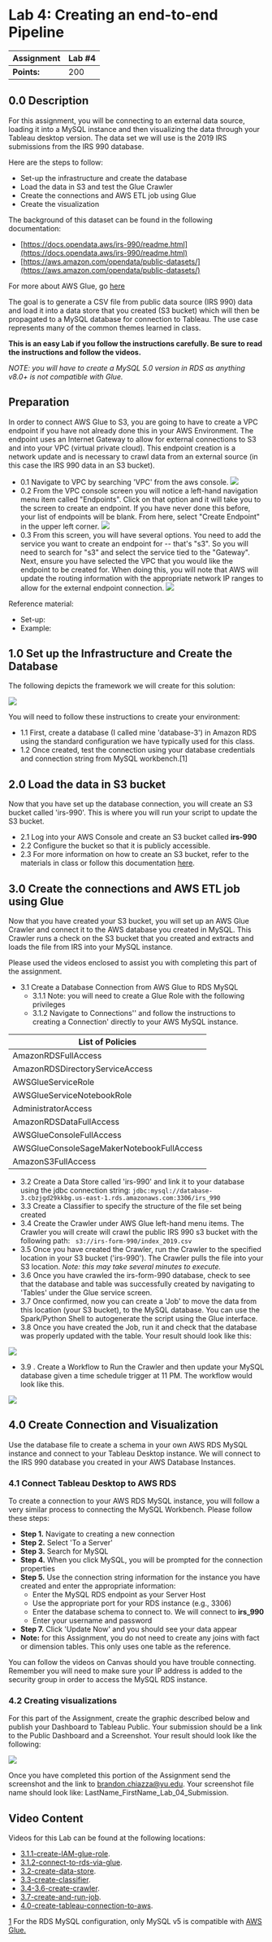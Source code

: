 # Lab 4: Creating an end-to-end Pipeline

| **Assignment** | Lab #4 |
| --- | --- |
| **Points:** | 200 |


## 0.0 Description

For this assignment, you will be connecting to an external data source, loading it into a MySQL instance and then visualizing the data through your Tableau desktop version. The data set we will use is the 2019 IRS submissions from the IRS 990 database.

Here are the steps to follow:

- Set-up the infrastructure and create the database
- Load the data in S3 and test the Glue Crawler
- Create the connections and AWS ETL job using Glue
- Create the visualization

The background of this dataset can be found in the following documentation:

- [https://docs.opendata.aws/irs-990/readme.html](https://docs.opendata.aws/irs-990/readme.html)
- [https://aws.amazon.com/opendata/public-datasets/](https://aws.amazon.com/opendata/public-datasets/)

For more about AWS Glue, go [here](https://aws.amazon.com/glue/?whats-new-cards.sort-by=item.additionalFields.postDateTime&whats-new-cards.sort-order=desc)

The goal is to generate a CSV file from public data source (IRS 990) data and load it into a data store that you created (S3 bucket) which will then be propagated to a MySQL database for connection to Tableau. The use case represents many of the common themes learned in class.

**This is an easy Lab if you follow the instructions carefully. Be sure to read the instructions and follow the videos.**

_NOTE: you will have to create a MySQL 5.0 version in RDS as anything v8.0+ is not compatible with Glue._

## Preparation 
In order to connect AWS Glue to S3, you are going to have to create a VPC endpoint if you have not already done this in your AWS Environment. The endpoint uses an Internet Gateway to allow for external connections to S3 and into your VPC (virtual private cloud). This endpoint creation is a network update and is necessary to crawl data from an external source (in this case the IRS 990 data in an S3 bucket). 
  * 0.1 Navigate to VPC by searching 'VPC' from the aws console. 
        ![](./images/Set-up_endpoint_1.png)
  * 0.2 From the VPC console screen you will notice a left-hand navigation menu item called "Endpoints". Click on that option and it will take you to the screen to create an endpoint. If you have never done this before, your list of endpoints will be blank. From here, select "Create Endpoint" in the upper left corner. 
        ![](./images/Set-up_endpoint_2.png)
  * 0.3 From this screen, you will have several options. You need to add the service you want to create an endpoint for -- that's "s3". So you will need to search for "s3" and select the service tied to the "Gateway". Next, ensure you have selected the VPC that you would like the endpoint to be created for. When doing this, you will note that AWS will update the routing information with the appropriate network IP ranges to allow for the external endpoint connection.
        ![](./images/Set-up_endpoint_3.png)

Reference material: 
  * Set-up: [](https://docs.aws.amazon.com/glue/latest/dg/vpc-endpoints-s3.html)
  * Example:[](https://docs.aws.amazon.com/glue/latest/dg/connection-S3-VPC.html)

## 1.0 Set up the Infrastructure and Create the Database

The following depicts the framework we will create for this solution:

![](./images/screenshot_1.png)

You will need to follow these instructions to create your environment:

  * 1.1 First, create a database (I called mine &#39;database-3&#39;) in Amazon RDS using the standard configuration we have typically used for this class.
  * 1.2 Once created, test the connection using your database credentials and connection string from MySQL workbench.[1]
  

## 2.0 Load the data in S3 bucket

Now that you have set up the database connection, you will create an S3 bucket called &#39;irs-990&#39;. This is where you will run your script to update the S3 bucket.

  * 2.1 Log into your AWS Console and create an S3 bucket called **irs-990**
  * 2.2 Configure the bucket so that it is publicly accessible.
  * 2.3 For more information on how to create an S3 bucket, refer to the materials in class or follow this documentation [here](https://docs.aws.amazon.com/AmazonS3/latest/gsg/CreatingABucket.html).

## 3.0 Create the connections and AWS ETL job using Glue

Now that you have created your S3 bucket, you will set up an AWS Glue Crawler and connect it to the AWS database you created in MySQL. This Crawler runs a check on the S3 bucket that you created and extracts and loads the file from IRS into your MySQL instance.

Please used the videos enclosed to assist you with completing this part of the assignment.

  * 3.1 Create a Database Connection from AWS Glue to RDS MySQL
    * 3.1.1 Note: you will need to create a Glue Role with the following privileges
    * 3.1.2 Navigate to Connections'' and follow the instructions to creating a Connection' directly to your AWS MySQL instance.

| List of Policies |
| --- |
| AmazonRDSFullAccess |
| AmazonRDSDirectoryServiceAccess |
| AWSGlueServiceRole |
| AWSGlueServiceNotebookRole |
| AdministratorAccess |
| AmazonRDSDataFullAccess |
| AWSGlueConsoleFullAccess |
| AWSGlueConsoleSageMakerNotebookFullAccess |
| AmazonS3FullAccess |

  * 3.2 Create a Data Store called &#39;irs-990&#39; and link it to your database using the jdbc connection string:
  ```jdbc:mysql://database-3.cbzjgd29kkbg.us-east-1.rds.amazonaws.com:3306/irs_990 ```
  * 3.3 Create a Classifier to specify the structure of the file set being created
  * 3.4 Create the Crawler under AWS Glue left-hand menu items. The Crawler you will create will crawl the public IRS 990 s3 bucket with the following path:
         ``` s3://irs-form-990/index_2019.csv``` 
  * 3.5 Once you have created the Crawler, run the Crawler to the specified location in your S3 bucket (&#39;irs-990&#39;). The Crawler pulls the file into your S3 location. <i> Note: this may take several minutes to execute.</i>
  * 3.6 Once you have crawled the irs-form-990 database, check to see that the database and table was successfully created by navigating to &#39;Tables&#39; under the Glue service screen.
  * 3.7  Once confirmed, now you can create a &#39;Job&#39; to move the data from this location (your S3 bucket), to the MySQL database. You can use the Spark/Python Shell to autogenerate the script using the Glue interface.
  * 3.8 Once you have created the Job, run it and check that the database was properly updated with the table. Your result should look like this:

![](./images/screenshot_2.png)

  * 3.9 . Create a Workflow to Run the Crawler and then update your MySQL database given a time schedule trigger at 11 PM. The workflow would look like this.

![](./images/screenshot_3.png)

## 4.0 Create Connection and Visualization

Use the database file to create a schema in your own AWS RDS MySQL instance and connect to your Tableau Desktop instance. We will connect to the IRS 990 database you created in your AWS Database Instances.

### 4.1 Connect Tableau Desktop to AWS RDS

To create a connection to your AWS RDS MySQL instance, you will follow a very similar process to connecting the MySQL Workbench. Please follow these steps:

- **Step 1.** Navigate to creating a new connection
- **Step 2.** Select &#39;To a Server&#39;
- **Step 3.** Search for MySQL
- **Step 4.** When you click MySQL, you will be prompted for the connection properties
- **Step 5.** Use the connection string information for the instance you have created and enter the appropriate information:
  - Enter the MySQL RDS endpoint as your Server Host
  - Use the appropriate port for your RDS instance (e.g., 3306)
  - Enter the database schema to connect to. We will connect to **irs\_990**
  - Enter your username and password
- **Step 7.** Click &#39;Update Now&#39; and you should see your data appear
- **Note:** for this Assignment, you do not need to create any joins with fact or dimension tables. This only uses one table as the reference.

You can follow the videos on Canvas should you have trouble connecting. Remember you will need to make sure your IP address is added to the security group in order to access the MySQL RDS instance.

### 4.2 Creating visualizations

For this part of the Assignment, create the graphic described below and publish your Dashboard to Tableau Public. Your submission should be a link to the Public Dashboard and a Screenshot. Your result should look like the following:

![](./images/screenshot_4.png)

Once you have completed this portion of the Assignment send the screenshot and the link to [brandon.chiazza@yu.edu](mailto:brandon.chiazza@yu.edu). Your screenshot file name should look like: LastName_FirstName_Lab_04_Submission.

## Video Content

Videos for this Lab can be found at the following locations: 
- [3.1.1-create-IAM-glue-role](https://github.com/yeshivadataanalytics/Lab-04/blob/master/videos/Lab-04-3.1.1-create-IAM-glue-role.mp4 "3.1.1-create-IAM-glue-role").
- [3.1.2-connect-to-rds-via-glue](https://github.com/yeshivadataanalytics/Lab-04/blob/master/videos/Lab-04-3.1.2-connect-to-rds-via-glue.mp4 "3.1.2-connect-to-rds-via-glue").
- [3.2-create-data-store](https://github.com/yeshivadataanalytics/Lab-04/blob/master/videos/Lab-04-3.2-create-data-store.mp4 "3.2-create-data-store").
- [3.3-create-classifier](https://github.com/yeshivadataanalytics/Lab-04/blob/master/videos/Lab-04-3.3-create-classifier.mp4 "3.3-create-classifier").
- [3.4-3.6-create-crawler](https://github.com/yeshivadataanalytics/Lab-04/blob/master/videos/Lab-04-3.4-3.6-create-crawler.mp4 "3.4-3.6-create-crawler").
- [3.7-create-and-run-job](https://github.com/yeshivadataanalytics/Lab-04/blob/master/videos/Lab-04-3.7-create-and-run-job.mp4 "3.7-create-and-run-job").
- [4.0-create-tableau-connection-to-aws](https://github.com/yeshivadataanalytics/Lab-04/blob/master/videos/Lab-04-4.0-create-tableau-connection-to-aws.mp4 "4.0-create-tableau-connection-to-aws").


[1](#sdfootnote1anc) For the RDS MySQL configuration, only MySQL v5 is compatible with [AWS Glue.](https://forums.aws.amazon.com/thread.jspa?threadID=306814)

